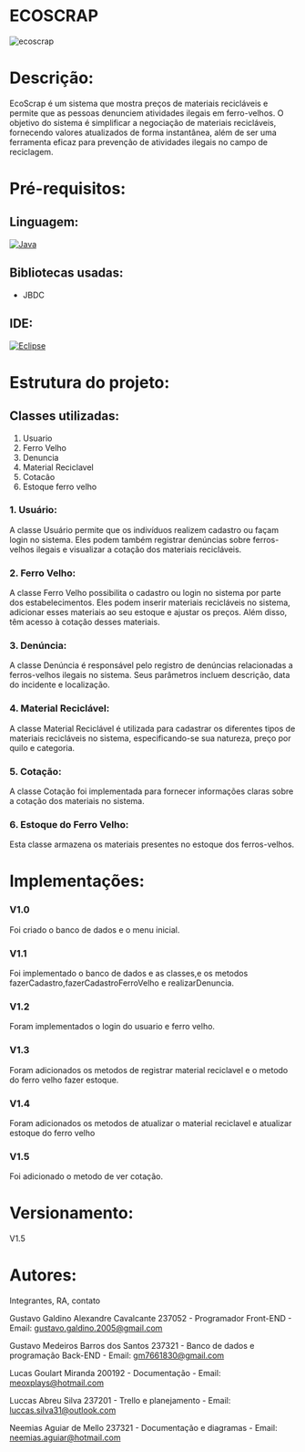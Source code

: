 # ECOSCRAP

![ecoscrap](https://github.com/GustavoMedeirosBarros/EcoScrap-TelaAzul/assets/160978113/1d6edb7e-41e2-4253-9da5-1f62202d335c)

# Descrição:
EcoScrap é um sistema que mostra preços de materiais recicláveis e permite que as pessoas denunciem atividades ilegais em ferro-velhos. O objetivo do sistema é simplificar a negociação de materiais recicláveis, fornecendo valores atualizados de forma instantânea, além de ser uma ferramenta eficaz para prevenção de atividades ilegais no campo de reciclagem.

# Pré-requisitos:
## Linguagem:
[![Java](https://img.shields.io/badge/java-%23ED8B00.svg?style=for-the-badge&logo=openjdk&logoColor=white)](https://www.java.com)

## Bibliotecas usadas:
- JBDC

## IDE:
[![Eclipse](https://img.shields.io/badge/Eclipse-FE7A16.svg?style=for-the-badge&logo=Eclipse&logoColor=white)](https://www.eclipse.org)

# Estrutura do projeto:
## Classes utilizadas:
1. Usuario
2. Ferro Velho
3. Denuncia
4. Material Reciclavel
5. Cotacão
6. Estoque ferro velho

### 1. Usuário:
A classe Usuário permite que os indivíduos realizem cadastro ou façam login no sistema. Eles podem também registrar denúncias sobre ferros-velhos ilegais e visualizar a cotação dos materiais recicláveis.

### 2. Ferro Velho:
A classe Ferro Velho possibilita o cadastro ou login no sistema por parte dos estabelecimentos. Eles podem inserir materiais recicláveis no sistema, adicionar esses materiais ao seu estoque e ajustar os preços. Além disso, têm acesso à cotação desses materiais.

### 3. Denúncia:
A classe Denúncia é responsável pelo registro de denúncias relacionadas a ferros-velhos ilegais no sistema. Seus parâmetros incluem descrição, data do incidente e localização.

### 4. Material Reciclável:
A classe Material Reciclável é utilizada para cadastrar os diferentes tipos de materiais recicláveis no sistema, especificando-se sua natureza, preço por quilo e categoria.

### 5. Cotação:
A classe Cotação foi implementada para fornecer informações claras sobre a cotação dos materiais no sistema.

### 6. Estoque do Ferro Velho:
Esta classe armazena os materiais presentes no estoque dos ferros-velhos.

# Implementações:
### V1.0
Foi criado o banco de dados e o menu inicial.

### V1.1
Foi implementado o banco de dados e as classes,e os metodos fazerCadastro,fazerCadastroFerroVelho e realizarDenuncia.

### V1.2
Foram implementados o login do usuario e ferro velho.

### V1.3
Foram adicionados os metodos de registrar material reciclavel e o metodo do ferro velho fazer estoque.

### V1.4 
Foram adicionados os metodos de atualizar o material reciclavel e atualizar estoque do ferro velho

### V1.5
Foi adicionado o metodo de ver cotação.

# Versionamento:
V1.5

# Autores:
Integrantes, RA, contato

Gustavo Galdino Alexandre Cavalcante 237052 - Programador Front-END - Email: gustavo.galdino.2005@gmail.com

Gustavo Medeiros Barros dos Santos 237321 - Banco de dados e programação Back-END - Email: gm7661830@gmail.com

Lucas Goulart Miranda 200192 - Documentação - Email: meoxplays@hotmail.com

Luccas Abreu Silva 237201 - Trello e planejamento - Email: luccas.silva31@outlook.com

Neemias Aguiar de Mello 237321 - Documentação e diagramas - Email: neemias.aguiar@hotmail.com
